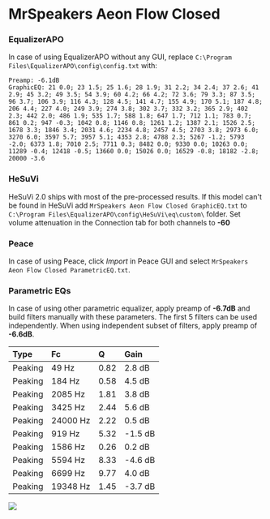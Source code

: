 # MrSpeakers Aeon Flow Closed

### EqualizerAPO
In case of using EqualizerAPO without any GUI, replace `C:\Program Files\EqualizerAPO\config\config.txt`
with:
```
Preamp: -6.1dB
GraphicEQ: 21 0.0; 23 1.5; 25 1.6; 28 1.9; 31 2.2; 34 2.4; 37 2.6; 41 2.9; 45 3.2; 49 3.5; 54 3.9; 60 4.2; 66 4.2; 72 3.6; 79 3.3; 87 3.5; 96 3.7; 106 3.9; 116 4.3; 128 4.5; 141 4.7; 155 4.9; 170 5.1; 187 4.8; 206 4.4; 227 4.0; 249 3.9; 274 3.8; 302 3.7; 332 3.2; 365 2.9; 402 2.3; 442 2.0; 486 1.9; 535 1.7; 588 1.8; 647 1.7; 712 1.1; 783 0.7; 861 0.2; 947 -0.3; 1042 0.8; 1146 0.8; 1261 1.2; 1387 2.1; 1526 2.5; 1678 3.3; 1846 3.4; 2031 4.6; 2234 4.8; 2457 4.5; 2703 3.8; 2973 6.0; 3270 6.0; 3597 5.7; 3957 5.1; 4353 2.8; 4788 2.3; 5267 -1.2; 5793 -2.0; 6373 1.8; 7010 2.5; 7711 0.3; 8482 0.0; 9330 0.0; 10263 0.0; 11289 -0.4; 12418 -0.5; 13660 0.0; 15026 0.0; 16529 -0.8; 18182 -2.8; 20000 -3.6
```

### HeSuVi
HeSuVi 2.0 ships with most of the pre-processed results. If this model can't be found in HeSuVi add
`MrSpeakers Aeon Flow Closed GraphicEQ.txt` to `C:\Program Files\EqualizerAPO\config\HeSuVi\eq\custom\` folder.
Set volume attenuation in the Connection tab for both channels to **-60**

### Peace
In case of using Peace, click *Import* in Peace GUI and select `MrSpeakers Aeon Flow Closed ParametricEQ.txt`.

### Parametric EQs
In case of using other parametric equalizer, apply preamp of **-6.7dB** and build filters manually
with these parameters. The first 5 filters can be used independently.
When using independent subset of filters, apply preamp of **-6.6dB**.

| Type    | Fc       |    Q | Gain    |
|:--------|:---------|:-----|:--------|
| Peaking | 49 Hz    | 0.82 | 2.8 dB  |
| Peaking | 184 Hz   | 0.58 | 4.5 dB  |
| Peaking | 2085 Hz  | 1.81 | 3.8 dB  |
| Peaking | 3425 Hz  | 2.44 | 5.6 dB  |
| Peaking | 24000 Hz | 2.22 | 0.5 dB  |
| Peaking | 919 Hz   | 5.32 | -1.5 dB |
| Peaking | 1586 Hz  | 0.26 | 0.2 dB  |
| Peaking | 5594 Hz  | 8.33 | -4.6 dB |
| Peaking | 6699 Hz  | 9.77 | 4.0 dB  |
| Peaking | 19348 Hz | 1.45 | -3.7 dB |

![](https://raw.githubusercontent.com/jaakkopasanen/AutoEq/master/results/oratory1990/harman_over-ear_2018/MrSpeakers%20Aeon%20Flow%20Closed/MrSpeakers%20Aeon%20Flow%20Closed.png)